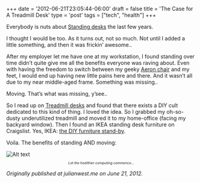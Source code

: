 +++
date = '2012-06-21T23:05:44-06:00'
draft = false
title = 'The Case for A Treadmill Desk'
type = 'post'
tags = ["tech", "health"]
+++

Everybody is nuts about <a href="http://en.wikipedia.org/wiki/Standing_desk">Standing desks</a> the last few years.<br />

I thought I would be too. As it turns out, not so much. Not until I added a little something, and then it was frickin’ awesome..<br />

After my employer let me have one at my workstation, I found standing over time didn’t quite give me all the benefits everyone was raving about. Even with having the freedom to switch between my geeky <a href="http://www.hermanmiller.com/Products/Aeron-Chairs">Aeron chair</a> and my feet, I would end up having new little pains here and there. And it wasn’t all due to my near middle-aged frame. Something was missing..<br />

Moving. That’s what was missing, y’see..<br />

So I read up on <a href="http://www.macworld.com/article/1156988/treadmilldesk.html">Treadmill desks</a> and found that there exists a DIY cult dedicated to this kind of thing. I loved the idea. So I grabbed my oh-so-dusty underutilized treadmill and moved it to my home-office (facing my backyard window). Then I found an IKEA standing desk furniture on Craigslist. Yes, IKEA: <a href="http://www.ikeahackers.net/">the DIY furniture stand-by</a>.<br />

Voila. The benefits of standing AND moving:<br />

<div>
  <img src="https://julianwest.me/Blog/posts/images/treadmill_desk.jpeg" alt="Alt text">
</div>
<div style="font-size: 9px;">
<p style="text-align: center;"><i>Let the healthier computing commence...</i></p>
</div>




<i>Originally published at julianwest.me on June 21, 2012.</i>